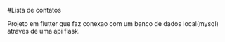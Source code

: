 #Lista de contatos

Projeto em flutter que faz conexao com um banco de dados local(mysql) atraves de uma api flask.

